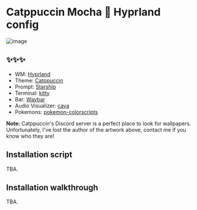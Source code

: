 # Catppuccin Mocha 🌿 Hyprland config
 ![image](https://github.com/nolight132/dotfiles/assets/71591964/ba3185ee-d2cc-49fb-9a08-7761bb107db4)
## ✨✨✨
- WM: [Hyprland](https://github.com/hyprwm/Hyprland)
- Theme: [Catppuccin](https://github.com/catppuccin/catppuccin)
- Prompt: [Starship](https://github.com/starship/starship)
- Terminal: [kitty](https://github.com/kovidgoyal/kitty)
- Bar: [Waybar](https://github.com/Alexays/Waybar)
- Audio Visualizer: [cava](https://github.com/karlstav/cava)
- Pokemons: [pokemon-colorscripts](https://gitlab.com/phoneybadger/pokemon-colorscripts)

**Note:** Catppuccin's Discord server is a perfect place to look for wallpapers. Unfortunately, I've lost the author of the artwork above, contact me if you know who they are!

## Installation script
TBA.
## Installation walkthrough
TBA.
